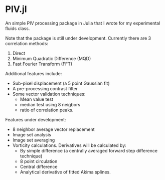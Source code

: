 # PIV.jl
An simple PIV processing package in Julia that I wrote for my experimental fluids class. 

Note that the package is still under development. Currently there are 3 correlation methods:
1. Direct
2. Minimum Quadratic Difference (MQD)
3. Fast Fourier Transform (FFT)

Additional features include:
- Sub-pixel displacement (a 5 point Gaussian fit)
- A pre-processing contrast filter
- Some vector validation techniques:
  - Mean value test
  - median test using 8 neigbors
  - ratio of correlation peaks. 

Features under development:
- 8 neighbor average vector replacement
- Image set analysis
- Image set averaging
- Vorticity calculations. Derivatives will be calculated by:
  - By simple difference (a centrally averaged forward step difference technique)
  - 8 point circulation 
  - Central difference
  - Analytical derivative of fitted Akima splines. 
